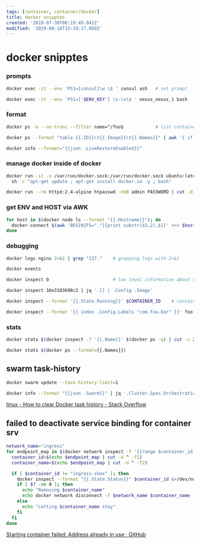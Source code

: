 ```yaml
---
tags: [container, container/docker]
title: docker snipptes
created: '2019-07-30T06:19:49.041Z'
modified: '2019-08-18T15:19:17.050Z'
---
```


# docker snipptes

### prompts
```sh
docker exec -it --env 'PS1=[consul]\w \$ ' consul ash   # set prompt 

docker exec -it --env 'PS1=['$ENV_KEY'] \s-\v\$ ' nexus_nexus_1 bash

```

### format
```sh
docker ps -a --no-trunc --filter name=^/foo$            # list container who's name is "/foo"

docker ps --format "table {{.ID}}\t{{.Image}}\t{{.Names}}" | awk '{ if( $2 !~ /^docker-registry/) print}'

docker info --format="{{json .LiveRestoreEnabled}}"
```

### manage docker inside of docker
```sh
docker run -it -v /var/run/docker.sock:/var/run/docker.sock ubuntu:latest \
  sh -c "apt-get update ; apt-get install docker.io -y ; bash"

docker run --rm httpd:2.4-alpine htpasswd -nbB admin PASSWORD | cut -d ":" -f 2    # generate password

```
### get ENV and HOST via AWK
```sh
for host in $(docker node ls --format "{{.Hostname}}"); do
  docker-connect $(awk 'BEGIN{FS="."}{print substr($3,2),$1}' <<< $host);
done
```

### debugging
```sh
docker logs nginx 2>&1 | grep "127."    # grepping logs with 2>&1

docker events

docker inspect 0                        # low level information about container

docker inspect 16e3103698c2 | jq '.[] | .Config .Image'

docker inspect --format '{{.State.Running}}' $CONTAINER_ID    # container running

docker inspect --format '{{ index .Config.Labels "com.foo.bar" }}' foo   # index function: can lookup arbitrary strings in the map

```
### stats
```sh
docker stats $(docker inspect -f '{{.Name}}' $(docker ps -q) | cut -c 2-)

docker stats $(docker ps --format={{.Names}})
```

## swarm task-history
```sh
docker swarm update --task-history-limit=1

docker info --format "{{json .Swarm}}" | jq '.Cluster.Spec.Orchestration.TaskHistoryRetentionLimit'
```
[linux - How to clear Docker task history - Stack Overflow](https://stackoverflow.com/questions/42364695/how-to-clear-docker-task-history#)


## failed to deactivate service binding for container srv

```sh
network_name="ingress"
for endpoint_map in $(docker network inspect -f '{{range $container_id, $container_def := .Containers}} {{$container_id}}^{{index $container_def "Name"}} {{end}}' $network_name); do
  container_id=$(echo $endpoint_map | cut -d ^ -f1)
  container_name=$(echo $endpoint_map | cut -d ^ -f2)

  if [ $container_id != "ingress-sbox" ]; then
    docker inspect --format "{{.State.Status}}" $container_id &>/dev/null
    if [ $? -ne 0 ]; then
      echo "Removing $container_name"
      echo docker network disconnect -f $network_name $container_name
    else
      echo "Letting $container_name stay"
    fi
  fi
done
```
[Starting container failed: Address already in use · GitHub](https://github.com/moby/moby/issues/31698#issuecomment-320294893)
